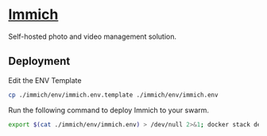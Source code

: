# [Immich](https://immich.app/)

Self-hosted photo and video management solution.

## Deployment

Edit the ENV Template

```bash
cp ./immich/env/immich.env.template ./immich/env/immich.env
```

Run the following command to deploy Immich to your swarm.

```bash
export $(cat ./immich/env/immich.env) > /dev/null 2>&1; docker stack deploy -c ./immich/docker-compose.yaml immich
```
